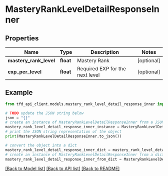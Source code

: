# MasteryRankLevelDetailResponseInner


## Properties

Name | Type | Description | Notes
------------ | ------------- | ------------- | -------------
**mastery_rank_level** | **float** | Mastery Rank | [optional] 
**exp_per_level** | **float** | Required EXP for the next level | [optional] 

## Example

```python
from tfd_api_client.models.mastery_rank_level_detail_response_inner import MasteryRankLevelDetailResponseInner

# TODO update the JSON string below
json = "{}"
# create an instance of MasteryRankLevelDetailResponseInner from a JSON string
mastery_rank_level_detail_response_inner_instance = MasteryRankLevelDetailResponseInner.from_json(json)
# print the JSON string representation of the object
print(MasteryRankLevelDetailResponseInner.to_json())

# convert the object into a dict
mastery_rank_level_detail_response_inner_dict = mastery_rank_level_detail_response_inner_instance.to_dict()
# create an instance of MasteryRankLevelDetailResponseInner from a dict
mastery_rank_level_detail_response_inner_from_dict = MasteryRankLevelDetailResponseInner.from_dict(mastery_rank_level_detail_response_inner_dict)
```
[[Back to Model list]](../README.md#documentation-for-models) [[Back to API list]](../README.md#documentation-for-api-endpoints) [[Back to README]](../README.md)


